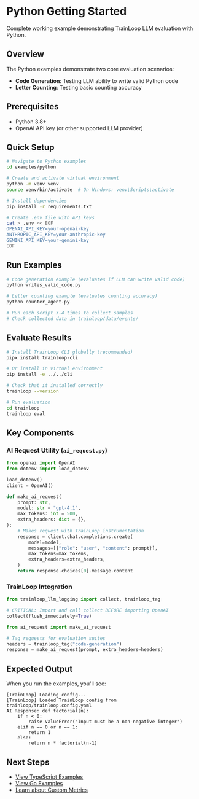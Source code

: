 # Python Getting Started

Complete working example demonstrating TrainLoop LLM evaluation with Python.

## Overview

The Python examples demonstrate two core evaluation scenarios:
- **Code Generation**: Testing LLM ability to write valid Python code
- **Letter Counting**: Testing basic counting accuracy

## Prerequisites

- Python 3.8+
- OpenAI API key (or other supported LLM provider)

## Quick Setup

```bash
# Navigate to Python examples
cd examples/python

# Create and activate virtual environment
python -m venv venv
source venv/bin/activate  # On Windows: venv\Scripts\activate

# Install dependencies
pip install -r requirements.txt

# Create .env file with API keys
cat > .env << EOF
OPENAI_API_KEY=your-openai-key
ANTHROPIC_API_KEY=your-anthropic-key  
GEMINI_API_KEY=your-gemini-key
EOF
```

## Run Examples

```bash
# Code generation example (evaluates if LLM can write valid code)
python writes_valid_code.py

# Letter counting example (evaluates counting accuracy)
python counter_agent.py

# Run each script 3-4 times to collect samples
# Check collected data in trainloop/data/events/
```

## Evaluate Results

```bash
# Install TrainLoop CLI globally (recommended)
pipx install trainloop-cli

# Or install in virtual environment
pip install -e ../../cli

# Check that it installed correctly
trainloop --version

# Run evaluation
cd trainloop
trainloop eval
```

## Key Components

### AI Request Utility (`ai_request.py`)

```python
from openai import OpenAI
from dotenv import load_dotenv

load_dotenv()
client = OpenAI()

def make_ai_request(
    prompt: str,
    model: str = "gpt-4.1",
    max_tokens: int = 500,
    extra_headers: dict = {},
):
    # Makes request with TrainLoop instrumentation
    response = client.chat.completions.create(
        model=model,
        messages=[{"role": "user", "content": prompt}],
        max_tokens=max_tokens,
        extra_headers=extra_headers,
    )
    return response.choices[0].message.content
```

### TrainLoop Integration

```python
from trainloop_llm_logging import collect, trainloop_tag

# CRITICAL: Import and call collect BEFORE importing OpenAI
collect(flush_immediately=True)

from ai_request import make_ai_request

# Tag requests for evaluation suites
headers = trainloop_tag("code-generation")
response = make_ai_request(prompt, extra_headers=headers)
```

## Expected Output

When you run the examples, you'll see:

```
[TrainLoop] Loading config...
[TrainLoop] Loaded TrainLoop config from trainloop/trainloop.config.yaml
AI Response: def factorial(n):
    if n < 0:
        raise ValueError("Input must be a non-negative integer")
    elif n == 0 or n == 1:
        return 1
    else:
        return n * factorial(n-1)
```

## Next Steps

- [View TypeScript Examples](../typescript/getting-started.md)
- [View Go Examples](../go/getting-started.md)
- [Learn about Custom Metrics](../../tutorials/advanced-metrics.md)
